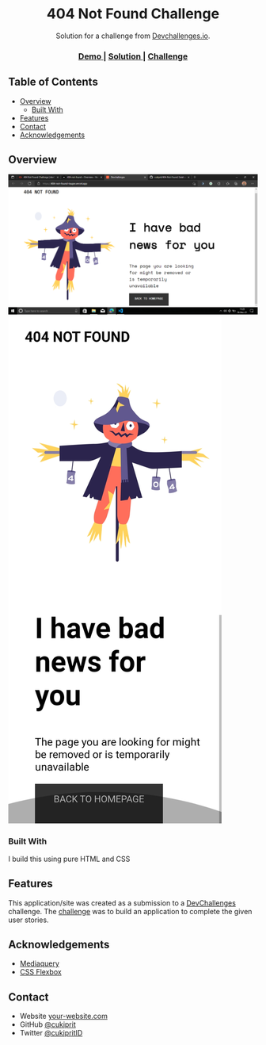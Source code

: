 <!-- Please update value in the {}  -->

<h1 align="center">404 Not Found Challenge</h1>

<div align="center">
   Solution for a challenge from  <a href="http://devchallenges.io" target="_blank">Devchallenges.io</a>.
</div>

<div align="center">
  <h3>
    <a href="https://404-not-found-taupe.vercel.app/">
      Demo
    </a>
    <span> | </span>
    <a href="https://github.com/cukiprit/404-Not-Found">
      Solution
    </a>
    <span> | </span>
    <a href="https://devchallenges.io/challenges/wBunSb7FPrIepJZAg0sY">
      Challenge
    </a>
  </h3>
</div>

<!-- TABLE OF CONTENTS -->

## Table of Contents

- [Overview](#overview)
  - [Built With](#built-with)
- [Features](#features)
- [Contact](#contact)
- [Acknowledgements](#acknowledgements)

<!-- OVERVIEW -->

## Overview

![Desktop](./assets/Desktop.png)
![Mobile](./assets/Mobile.jpg)

### Built With

<!-- This section should list any major frameworks that you built your project using. Here are a few examples.-->

I build this using pure HTML and CSS

## Features

<!-- List the features of your application or follow the template. Don't share the figma file here :) -->

This application/site was created as a submission to a [DevChallenges](https://devchallenges.io/challenges) challenge. The [challenge](https://devchallenges.io/challenges/wBunSb7FPrIepJZAg0sY) was to build an application to complete the given user stories.

## Acknowledgements

<!-- This section should list any articles or add-ons/plugins that helps you to complete the project. This is optional but it will help you in the future. For exmpale -->

- [Mediaquery](https://www.w3schools.com/css/css_rwd_mediaqueries.asp)
- [CSS Flexbox](https://www.w3schools.com/csS/css3_flexbox.asp)

## Contact

- Website [your-website.com](https://sambatancoding.wordpress.com)
- GitHub [@cukiprit](https://github.com/cukiprit)
- Twitter [@cukipritID](https://twitter.com/cukipritID)
